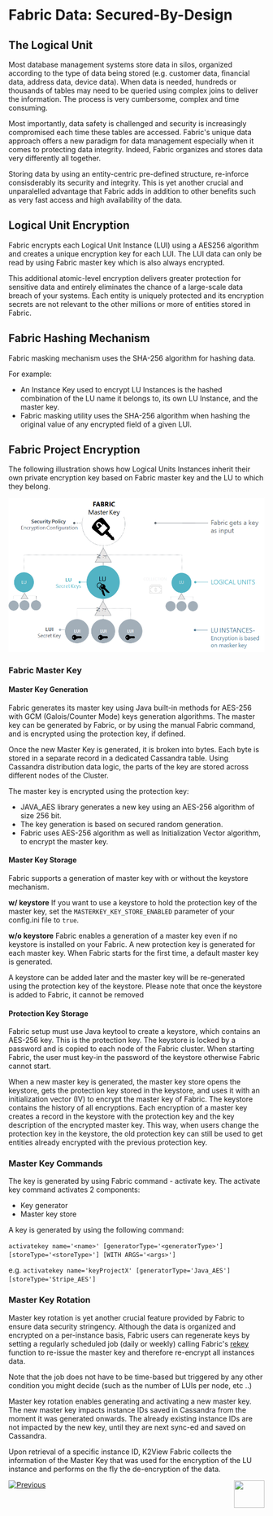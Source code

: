 # **Fabric Data: Secured-By-Design** 



## The Logical Unit 

Most database management systems store data in silos, organized according to the type of data being stored (e.g. customer data, financial data, address data, device data). When data is needed, hundreds or thousands of tables may need to be queried using complex joins to deliver the information. The process is very cumbersome, complex and time consuming.

Most importantly, data safety is challenged and security is increasingly compromised each time these tables are accessed. Fabric's unique data approach offers a new paradigm for data management especially when it comes to protecting data integrity. Indeed, Fabric organizes and stores data very differently all together. 

Storing data by using an entity-centric pre-defined structure, re-inforce consisderably its security and integrity. This is yet another crucial and unparalelled advantage that Fabric adds in addition to other benefits such as very fast access and high availability of the data. 


## Logical Unit Encryption 

Fabric encrypts each Logical Unit Instance (LUI) using a AES256 algorithm and creates a unique encryption key for each LUI. The LUI data can only be read by using Fabric master key which is also always encrypted. 

This additional atomic-level encryption delivers greater protection for sensitive data and entirely eliminates the chance of a large-scale data breach of your systems. Each entity is uniquely protected and its encryption secrets are not relevant to the other millions or more of entities stored in Fabric.   


## Fabric Hashing Mechanism

Fabric masking mechanism uses the SHA-256 algorithm for hashing data. 

For example:

- An Instance Key used to encrypt LU Instances is the hashed combination of the LU name it belongs to, its own LU Instance, and the master key.
- Fabric masking utility uses the SHA-256 algorithm when hashing the original value of any encrypted field of a given LUI.


## Fabric Project Encryption

The following illustration shows how Logical Units Instances inherit their own private encryption key based on Fabric master key and the LU to which they belong.

<img src="/articles/26_fabric_security/images/02_fabric_encryption_process.png">



### Fabric Master Key 

#### Master Key Generation

Fabric generates its master key using Java built-in methods for AES-256 with GCM (Galois/Counter Mode) keys generation algorithms. 
The master key can be generated by Fabric, or by using the manual Fabric command, and is encrypted using the protection key, if defined. 

Once the new Master Key is generated, it is broken into bytes. Each byte is stored in a separate record in a dedicated Cassandra table. Using Cassandra distribution data logic, the parts of the key are stored across different nodes of the Cluster. 

The master key is encrypted using the protection key:
- JAVA_AES library generates a new key using an AES-256 algorithm of size 256 bit. 
- The key generation is based on secured random generation.
- Fabric uses AES-256 algorithm as well as Initialization Vector algorithm, to encrypt the master key.


#### Master Key Storage

Fabric supports a generation of master key with or without the keystore mechanism. 

**w/ keystore**
If you want to use a keystore to hold the protection key of the master key, set the ```MASTERKEY_KEY_STORE_ENABLED``` parameter of your config.ini file to ```true```.

**w/o keystore**
Fabric enables a generation of a master key even if no keystore is installed on your Fabric. A new protection key is generated for each master key. 
When Fabric starts for the first time, a default master key is generated.

A keystore can be added later and the master key will be re-generated using the protection key of the keystore. 
Please note that once the keystore is added to Fabric, it cannot be removed


#### Protection Key Storage

Fabric setup must use Java keytool to create a keystore, which contains an AES-256 key. This is the protection key.
The keystore is locked by a password and is copied to each node of the Fabric cluster.
When starting Fabric, the user must key-in the password of the keystore otherwise Fabric cannot start.

When a new master key is generated, the master key store opens the keystore, gets the protection key stored in the keystore, and uses it with an initialization vector (IV) to encrypt the master key of Fabric. 
The keystore contains the history of all encryptions. Each encryption of a master key creates a record in the keystore with the protection key and the key description of the encrypted master key. This way, when users change the protection key in the keystore, the old protection key can still be used to get entities already encrypted with the previous protection key. 



### Master Key Commands

The key is generated by using Fabric command - activate key. The activate key command activates 2 components:

- Key generator
- Master key store

A key is generated by using the following command:

```activatekey name='<name>' [generatorType='<generatorType>'] [storeType='<storeType>'] [WITH ARGS='<args>']```

e.g.
```activatekey name='keyProjectX' [generatorType='Java_AES'] [storeType='Stripe_AES']```


### Master Key Rotation

Master key rotation is yet another crucial feature provided by Fabric to ensure data security stringency. Although the data is organized and encrypted on a per-instance basis, Fabric users can regenerate keys by setting a regularly scheduled job (daily or weekly) calling Fabric's [rekey](/articles/26_fabric_security/03_fabric_LUI_encryption.md#lurekey) function to re-issue the master key and therefore re-encrypt all instances data.

Note that the job does not have to be time-based but triggered by any other condition you might decide (such as the number of LUIs per node, etc ..)

Master key rotation enables generating and activating a new master key. The new master key impacts instance IDs saved in Cassandra from the moment it was generated onwards. The already existing instance IDs are not impacted by the new key, until they are next sync-ed and saved on Cassandra.

Upon retrieval of a specific instance ID, K2View Fabric collects the information of the Master Key that was used for the encryption of the LU instance and performs on the fly the de-encryption of the data.



[![Previous](/articles/images/Previous.png)](/articles/26_fabric_security/01_fabric_security_overview.md)[<img align="right" width="60" height="54" src="/articles/images/Next.png">](/articles/26_fabric_security/03_fabric_LUI_encryption.md)
